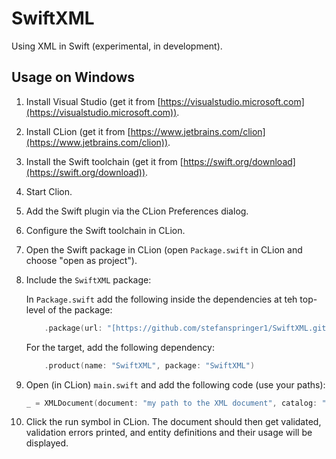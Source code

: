 # SwiftXML

Using XML in Swift (experimental, in development).

## Usage on Windows

1. Install Visual Studio (get it from [https://visualstudio.microsoft.com](https://visualstudio.microsoft.com)).

2. Install CLion (get it from [https://www.jetbrains.com/clion](https://www.jetbrains.com/clion)).

3. Install the Swift toolchain (get it from [https://swift.org/download](https://swift.org/download)).

4. Start Clion.

5. Add the Swift plugin via the CLion Preferences dialog.

6. Configure the Swift toolchain in CLion.

7. Open the Swift package in CLion (open `Package.swift` in CLion and choose "open as project").

8. Include the `SwiftXML` package:
   
   In `Package.swift` add the following inside the dependencies at teh top-level of the package:

    ```swift
        .package(url: "[https://github.com/stefanspringer1/SwiftXML.git](https://github.com/stefanspringer1/SwiftXML.git)", from: "0.0.1"),
    ```

    For the target, add the following dependency:

    ```swift
        .product(name: "SwiftXML", package: "SwiftXML")
    ```

9. Open (in CLion) `main.swift` and add the following code (use your paths):

    ```swift
    _ = XMLDocument(document: "my path to the XML document", catalog: "my path to the catalog")
    ```

10.  Click the run symbol in CLion. The document should then get validated, validation errors printed, and entity definitions and their usage will be displayed.